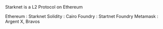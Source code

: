 Starknet is a L2 Protocol on Ethereum

Ethereum : Starknet
Solidity : Cairo
Foundry  : Startnet Foundry
Metamask : Argent X, Bravos
